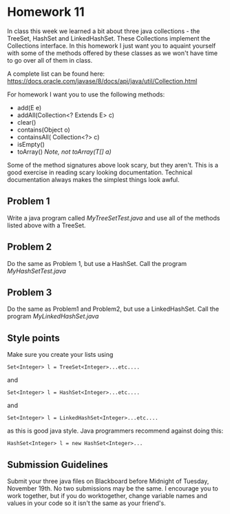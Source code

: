 # Homework 11
In class this week we learned a bit about three java collections - the TreeSet, HashSet and LinkedHashSet. These Collections implement the Collections interface. In this homework I just want you to aquaint yourself with some of the methods offered by these classes as we won't have time to go over all of them in class.

A complete list can be found here:
https://docs.oracle.com/javase/8/docs/api/java/util/Collection.html

For homework I want you to use the following methods:
* add(E e)
* addAll(Collection<? Extends E> c)
* clear()
* contains(Object o)
* containsAll( Collection<?> c)
* isEmpty()
* toArray() *Note, not toArray(T[] a)* 

Some of the method signatures above look scary, but they aren't. This is a good exercise in reading scary looking documentation. Technical documentation always makes the simplest things look awful.

## Problem 1

Write a java program called *MyTreeSetTest.java* and use all of the methods listed above with a TreeSet<Integer>.

## Problem 2

Do the same as Problem 1, but use a HashSet<Integer>. Call the program *MyHashSetTest.java*

## Problem 3

Do the same as Problem1 and Problem2, but use a LinkedHashSet<Integer>. Call the program *MyLinkedHashSet.java*

## Style points
Make sure you create your lists using

```
Set<Integer> l = TreeSet<Integer>...etc....
```

and 

```
Set<Integer> l = HashSet<Integer>...etc....
```

and

```
Set<Integer> l = LinkedHashSet<Integer>...etc....
```

as this is good java style. Java programmers recommend against doing this:

```
HashSet<Integer> l = new HashSet<Integer>...
```

## Submission Guidelines
Submit your three java files on Blackboard before Midnight of Tuesday, November 19th. No two submissions may be the same. I encourage you to work together, but if you do worktogether, change variable names and values in your code so it isn't the same as your friend's.
